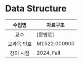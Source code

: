 Data Structure
========

수업명 | 자료구조
:----:|----
교수 | [문병로]
교과목 번호 | M1522.000900
강의 시점 | 2024, Fall
